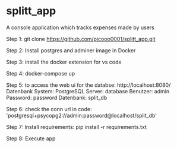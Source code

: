 # splitt_app
A console application which tracks expenses made by users

Step 1:
git clone https://github.com/picooo0001/splitt_app.git

Step 2:
Install postgres and adminer image in Docker

Step 3:
install the docker extension for vs code

Step 4:
docker-compose up

Step 5:
to access the web ui for the databse: http://localhost:8080/
Datenbank System: PostgreSQL
Server: database
Benutzer: admin
Password: password
Datenbank: split_db

Step 6: 
check the conn url in code: 'postgresql+psycopg2://admin:password@localhost/split_db'

Step 7:
Install requirements: pip install -r requirements.txt

Step 8: 
Execute app
